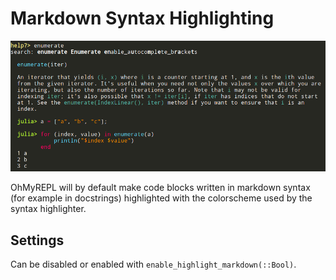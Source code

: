 # Markdown Syntax Highlighting

![](markdown_highlight_example.png)

OhMyREPL will by default make code blocks written in markdown syntax (for example in docstrings) highlighted with the colorscheme used by the syntax highlighter.

## Settings

Can be disabled or enabled with `enable_highlight_markdown(::Bool)`.
